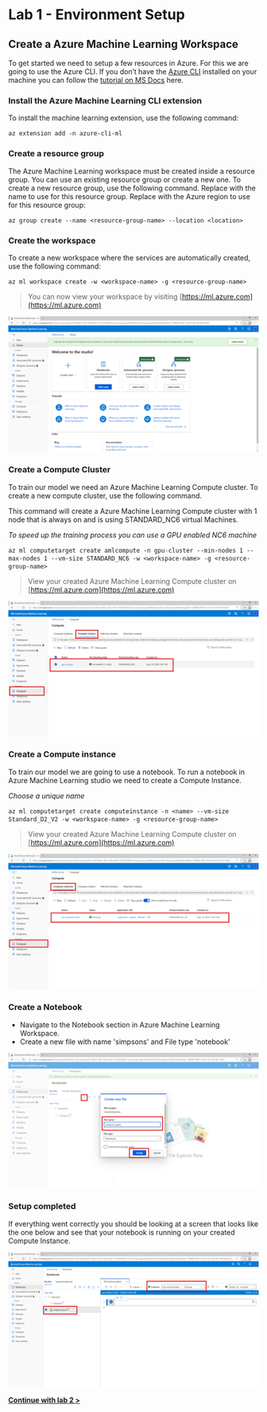# Lab 1 - Environment Setup

## Create a Azure Machine Learning Workspace

To get started we need to setup a few resources in Azure. For this we are going to use the Azure CLI. If you don’t have the [Azure CLI](https://docs.microsoft.com/en-us/cli/azure/?WT.mc_id=aiapril-blog-heboelma&view=gaic-github-latest) installed on your machine you can follow the [tutorial on MS Docs](https://docs.microsoft.com/en-us/cli/azure/install-azure-cli?WT.mc_id=gaic-github-heboelma&view=azure-cli-latest) here.

### Install the Azure Machine Learning CLI extension

To install the machine learning extension, use the following command:

```text
az extension add -n azure-cli-ml
```

### Create a resource group

The Azure Machine Learning workspace must be created inside a resource group. You can use an existing resource group or create a new one. To create a new resource group, use the following command. Replace  with the name to use for this resource group. Replace  with the Azure region to use for this resource group:

```text
az group create --name <resource-group-name> --location <location>
```

### Create the workspace

To create a new workspace where the services are automatically created, use the following command:

```text
az ml workspace create -w <workspace-name> -g <resource-group-name>
```

> You can now view your workspace by visiting [https://ml.azure.com](https://ml.azure.com)

![Azure Machine Learning studio](../.gitbook/assets/ml-studio.png)

### Create a Compute Cluster

To train our model we need an Azure Machine Learning Compute cluster. To create a new compute cluster, use the following command.

This command will create a Azure Machine Learning Compute cluster with 1 node that is always on and is using STANDARD\_NC6 virtual Machines.

_To speed up the training process you can use a GPU enabled NC6 machine_

```text
az ml computetarget create amlcompute -n gpu-cluster --min-nodes 1 --max-nodes 1 --vm-size STANDARD_NC6 -w <workspace-name> -g <resource-group-name>
```

> View your created Azure Machine Learning Compute cluster on [https://ml.azure.com](https://ml.azure.com)

![Create Azure Machine Learning Compute](../.gitbook/assets/create-amlc.png)

### Create a Compute instance

To train our model we are going to use a notebook. To run a notebook in Azure Machine Learning studio we need to create a Compute Instance.

_Choose a unique name_

```text
az ml computetarget create computeinstance -n <name> --vm-size Standard_D2_V2 -w <workspace-name> -g <resource-group-name>
```

> View your created Azure Machine Learning Compute cluster on [https://ml.azure.com](https://ml.azure.com)

![Create Azure Machine Learning Compute Instance](../.gitbook/assets/create-ci.png)

### Create a Notebook

* Navigate to the Notebook section in Azure Machine Learning Workspace. 
* Create a new file with name 'simpsons' and File type 'notebook'

![Create new folder](../.gitbook/assets/notebook-new-file.png)

### Setup completed

If everything went correctly you should be looking at a screen that looks like the one below and see that your notebook is running on your created Compute Instance.

![Create new folder](../.gitbook/assets/notebook-created.png)

[**Continue with lab 2 &gt;**](lab-2.md)

